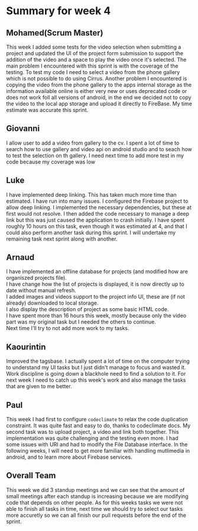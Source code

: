 # Summary for week 4

## Mohamed(Scrum Master)
This week I added some tests for the video selection when submitting a project and updated the UI of the project form submission to support the addition of the video and a space to play the video once it's selected. The main problem I encountered with this sprint is with the coverage of the testing. To test my code I need to select a video from the phone gallery which is not possible to do using Cirrus. Another problem I encountered is copying the video from the phone gallery to the apps internal storage as the information available online is either very new or uses deprecated code or does not work foll all versions of android, in the end we decided not to copy the video to the local app storage and upload it directly to FireBase. My time estimate was accurate this sprint.
## Giovanni
I allow user to add a video from gallery to the cv. I spent a lot of time to search how to use gallery and video api on android studio and to seach how to test the selection on th
gallery. I need next time to add more test in my code because my coverage was low

## Luke 
I have implemented deep linking. This has taken much more time than estimated. I have run into many issues. I configured the Firebase project to allow deep linking. I implemented the necessary dependencies, but these at first would not resolve. I then added the code necessary to manage a deep link but this was just caused the application to crash initially. I have spent roughly 10 hours on this task, even though it was estimated at 4, and that I could also perform another task during this sprint. I will undertake my remaining task next sprint along with another.

## Arnaud
I have implemented an offline database for projects (and modified how are organiszed projects file).  
I have change how the list of projects is displayed, it is now directly up to date without manual refresh.  
I added images and videos support to the project info UI, these are (if not already) downloaded to local storage.  
I also display the description of project as some basic HTML code.  
I have spent more than 16 hours this week, mostly because only the video part was my original task but I needed the others to continue.  
Next time I'll try to not add more work to my tasks.

## Kaourintin 
Improved the tagsbase. I actually spent a lot of time on the computer trying to understand my UI tasks but I just didn't manage to focus and wasted it. Work discipline is going down a blackhole need to find a solution to it. For next week I need to catch up this week's work and also manage the tasks that are given to me better. 

## Paul
This week I had first to configure `codeclimate` to relax the code duplication constraint. It was quite fast and easy to do, thanks to codeclimate docs.
My second task was to upload project, a video and link both together. This implementation was quite challenging and the testing even more. I had some issues with URI and had to modify the File Database interface.
In the following weeks, I will need to get more familiar with handling mutlimedia in android, and to learn more about Firebase services.

## Overall Team
This week we did 3 standup meetings and we can see that the amount of small meetings after each standup is increasing because we are modifying code that depends on other people. As for this weeks tasks we were not able to finish all tasks in time, next time we should try to select our tasks more accuretly so we can all finish our pull requests before the end of the sprint.

